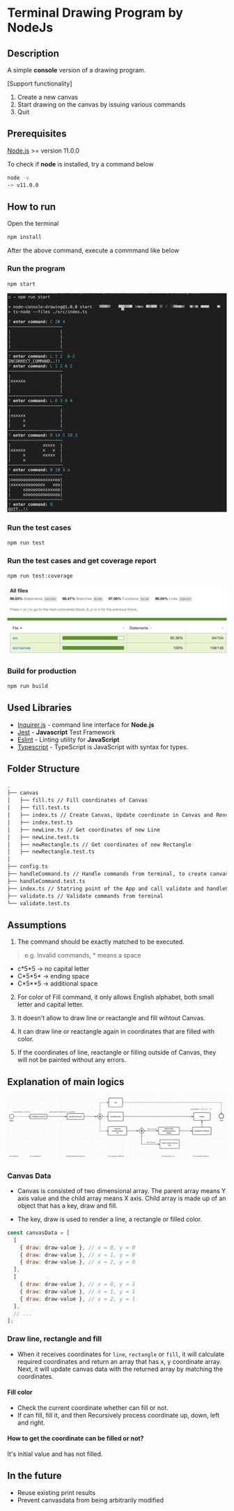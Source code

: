 # Terminal Drawing Program by NodeJs

## Description

A simple **console** version of a drawing program.

[Support functionality]

1. Create a new canvas
2. Start drawing on the canvas by issuing various commands
3. Quit

## Prerequisites

[Node.js](https://nodejs.org/en/) >= version 11.0.0

To check if **node** is installed, try a command below

```sh
node -v
-> v11.0.0
```

## How to run

Open the terminal

```sh
npm install
```

After the above command, execute a commmand like below

### Run the program

```sh
npm start
```

![Program snapshot](./docs/program.jpg "Program snapshot")

### Run the test cases

```sh
npm run test
```

### Run the test cases and get coverage report

```sh
npm run test:coverage
```

![Test case coverage](./docs/test_coverage.jpg "Test case coverage")

### Build for production

```sh
npm run build
```

## Used Libraries

* [Inquirer.js](https://github.com/SBoudrias/Inquirer.js) - command line interface for **Node.js**
* [Jest](https://facebook.github.io/jest/) - **Javascript** Test Framework
* [Eslint](https://eslint.org/) - Linting utility for **JavaScript**
* [Typescript](https://www.typescriptlang.org/) - TypeScript is JavaScript with syntax for types.

## Folder Structure

``` sh
.
├── canvas
│   ├── fill.ts // Fill coordinates of Canvas
│   ├── fill.test.ts
│   ├── index.ts // Create Canvas, Update coordinate in Canvas and Render Canvas
│   ├── index.test.ts
│   ├── newLine.ts // Get coordinates of new Line
│   ├── newLine.test.ts
│   ├── newRectangle.ts // Get coordinates of new Rectangle
│   ├── newRectangle.test.ts
│
├── config.ts
├── handleCommand.ts // Handle commands from terminal, to create canvas, create line, create rectangle and fill.
├── handleCommand.test.ts
├── index.ts // Statring point of the App and call validate and handleCommand
├── validate.ts // Validate commands from terminal
└── validate.test.ts
```

## Assumptions

1. The command should be exactly matched to be executed.
> e.g. Invalid commands, * means a space
* c\*5\*5 -> no capital letter
* C\*5\*5\* -> ending space
* C\*5\*\*5 -> additional space

2. For color of Fill command, it only allows English alphabet, both small letter and capital letter.

3. It doesn't allow to draw line or reactangle and fill wihtout Canvas.

4. It can draw line or reactangle again in coordinates that are filled with color.

5. If the coordinates of line, reactangle or filling outside of Canvas, they will not be painted without any errors.

## Explanation of main logics

![Main logics process](./docs/logic_process.jpg "Main logics process")

### Canvas Data

* Canvas is consisted of two dimensional array. The parent array means Y axis value and the child array means X axis. Child array is made up of an object that has a key, draw and fill.

* The key, draw is used to render a line, a rectangle or filled color.

```javascript
const canvasData = [
  [
    { draw: draw-value }, // x = 0, y = 0
    { draw: draw-value }, // x = 1, y = 0
    { draw: draw-value }, // x = 2, y = 0
  ],
  [
    { draw: draw-value }, // x = 0, y = 1
    { draw: draw-value }, // x = 1, y = 1 
    { draw: draw-value }, // x = 2, y = 1
  ],
  // ...
];
```

### Draw line, rectangle and fill

* When it receives coordinates for `line`, `rectangle` or `fill`, it will calculate required coordinates and return an array that has x, y coordinate array. Next, it will update canvas data with the returned array by matching the coordinates.

#### Fill color

* Check the current coordinate whether can fill or not.
* If can fill, fill it, and then Recursively process coordinate up, down, left and right.

#### How to get the coordinate can be filled or not?
It's initial value and has not filled.

## In the future
* Reuse existing print results
* Prevent canvasdata from being arbitrarily modified
